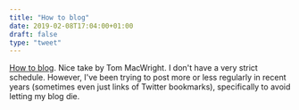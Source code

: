 ```yaml
---
title: "How to blog"
date: 2019-02-08T17:04:00+01:00
draft: false
type: "tweet"
---
```


[How to blog](https://macwright.org/2019/02/06/how-to-blog.html). Nice take by Tom MacWright. I don't have a very strict schedule.
However, I've been trying to post more or less regularly in recent years
(sometimes even just links of Twitter bookmarks), specifically to avoid letting
my blog die.
